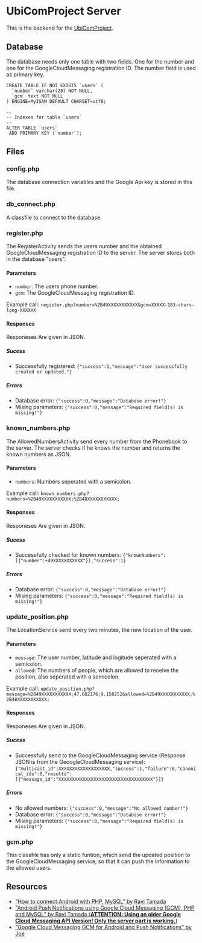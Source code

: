 # UbiComProject Server #

This is the backend for the [UbiComProject](https://github.com/hurik/UbiComProject).

## Database
The database needs only one table with two fields. One for the number and one for the GoogleCloudMessaging registration ID. The number field is used as primary key.

	CREATE TABLE IF NOT EXISTS `users` (
	  `number` varchar(20) NOT NULL,
	  `gcm` text NOT NULL
	) ENGINE=MyISAM DEFAULT CHARSET=utf8;
	
	--
	-- Indexes for table `users`
	--
	ALTER TABLE `users`
	 ADD PRIMARY KEY (`number`);

## Files

### config.php
The database connection variables and the Google Api key is stored in this file.


### db_connect.php
A classfile to connect to the database.


### register.php
The RegisterActivity sends the users number and the obtained GoogleCloudMessaging registration ID to the server. The server stores both in the database "users".

#### Parameters
- `number`: The users phone number.
- `gcm`: The GoogleCloudMessaging registration ID. 

Example call: `register.php?number=%2B49XXXXXXXXXXX&gcm=XXXXX-183-chars-long-XXXXXX`

#### Responses 
Responeses Are given in JSON.

##### Sucess
	
- Successfully registered: `{"success":1,"message":"User successfully created or updated."}`

##### Errors
- Database error: `{"success":0,"message":"Database error!"}`
- Mising parameters: `{"success":0,"message":"Required field(s) is missing!"}`


### known_numbers.php
The AllowedNumbersActivity send every number from the Phonebook to the server. The server checks if he knows the number and returns the known numbers as JSON.

#### Parameters
- `numbers`: Numbers seperated with a semicolon.

Example call: `known_numbers.php?numbers=%2B49XXXXXXXXXXX;%2B48XXXXXXXXXXX;`

#### Responses 
Responeses Are given in JSON.

##### Sucess
	
- Successfully checked for known numbers: `{"knownNumbers":[{"number":+49XXXXXXXXXXX"}],"success":1}`

##### Errors
- Database error: `{"success":0,"message":"Database error!"}`
- Mising parameters: `{"success":0,"message":"Required field(s) is missing!"}`


### update_position.php
The LocationService send every two minutes, the new location of the user.

#### Parameters
- `message`: The user number, latitude and logitude seperated with a semicolon.
- `allowed`: The numbers of people, which are allowed to receive the position, also seperated with a semicolon.

Example call: `update_position.php?message=%2B49XXXXXXXXXXX;47.682176;9.158252&allowed=%2B49XXXXXXXXXXX;%2B48XXXXXXXXXXX;`

#### Responses 
Responeses Are given in JSON.

##### Sucess
- Successfully send to the GoogleCloudMessaging service (Response JSON is from the GeoogleCloudMessaging service): `{"multicast_id":XXXXXXXXXXXXXXXXXXX,"success":1,"failure":0,"canonical_ids":0,"results":[{"message_id":"XXXXXXXXXXXXXXXXXXXXXXXXXXXXXXXXXXX"}]}`

##### Errors
- No allowed numbers: `{"success":0,"message":"No allowed number!"}`
- Database error: `{"success":0,"message":"Database error!"}`
- Mising parameters: `{"success":0,"message":"Required field(s) is missing!"}`


### gcm.php
This classfile has only a static funtion, which send the updated position to the GoogleCloudMessaging service, so that it can push the information to the allowed users.


## Resources ##
- ["How to connect Android with PHP, MySQL" by Ravi Tamada](http://www.androidhive.info/2012/05/how-to-connect-android-with-php-mysql/)
- ["Android Push Notifications using Google Cloud Messaging (GCM), PHP and MySQL" by Ravi Tamada (**ATTENTION: Using an older Google Cloud Messaging API Version! Only the server part is working.**)](http://www.androidhive.info/2012/10/android-push-notifications-using-google-cloud-messaging-gcm-php-and-mysql/)
- ["Google Cloud Messaging GCM for Android and Push Notifications" by Joe](http://javapapers.com/android/google-cloud-messaging-gcm-for-android-and-push-notifications/)